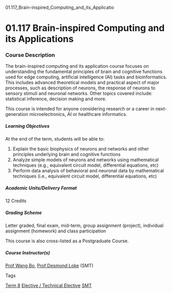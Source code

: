 01.117_Brain-inspired_Computing_and_its_Applicatio



01.117 Brain-inspired Computing and its Applications
====================================================

### Course Description



The brain-inspired computing and its application course focuses on understanding the fundamental principles of brain and cognitive functions used for edge computing, artificial intelligence (AI) tasks and bioinformatics. This includes advanced theoretical models and practical aspect of major processes, such as description of neurons, the response of neurons to sensory stimuli and neuronal networks. Other topics covered include: statistical inference, decision making and more.




This course is intended for anyone considering research or a career in next-generation microelectronics, AI or healthcare informatics.



##### **Learning Objectives**



At the end of the term, students will be able to:



1. Explain the basic biophysics of neurons and networks and other principles underlying brain and cognitive functions
2. Analyze simple models of neurons and networks using mathematical techniques (e.g., equivalent circuit model, differential equations, etc)
3. Perform data analysis of behavioral and neuronal data by mathematical techniques (i.e., equivalent circuit model, differential equations, etc)


##### **Academic Units/Delivery Format**



12 Credits




##### **Grading Scheme**



Letter graded, final exam, mid-term, group assignment (project), individual assignment (homework) and class participation




This course is also cross-listed as a Postgraduate Course.



##### **Course Instructor(s)**



[Prof Wang Bo](/profile/angela-wang-bo/), [Prof Desmond Loke](/profile/desmond-loke) (SMT)

Tags

[Term 8](/education/undergraduate/courses/?course-term=861)
[Elective / Technical Elective](/education/undergraduate/courses/?course-type=853)
[SMT](/education/undergraduate/courses/?pillar-cluster=45)

